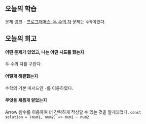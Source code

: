 ## 오늘의 학습
문제 링크 - [프로그래머스: 두 수의 차](https://school.programmers.co.kr/learn/courses/30/lessons/120803?language=javascript)
문제는 `수학`이었다.


## 오늘의 회고
#### 어떤 문제가 있었고, 나는 어떤 시도를 했는지
두 수의 차를 구한다.

#### 어떻게 해결했는지
수학의 기본 매서드인 `-`를 이용하였다.

#### 무엇을 새롭게 알았는지
Arrow 함수를 이용하여 더 간략하게 작성할 수 있는 것을 알게되었다.
`const solution = (num1, num2) => num1 - num2`
